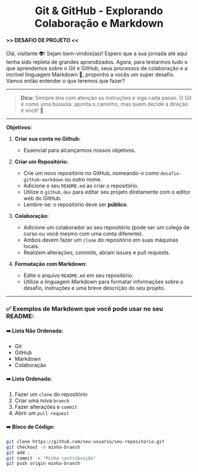 <center><h1>Git & GitHub - Explorando Colaboração e Markdown </h1></center>

#### >> DESAFIO DE PROJETO <<

Olá, visitante 👽! Sejam bem-vindos(as)! Espero que a sua jornada até aqui tenha sido repleta de grandes aprendizados. Agora, para testarmos tudo o que aprendemos sobre o Git e GitHub, seus processos de colaboração e a incrível linguagem Markdown 💞, proponho a vocês um super desafio. Vamos então entender o que teremos que fazer?

---

> **Dica:** Sempre leia com atenção as instruções e siga cada passo. O Git é como uma bússola: aponta o caminho, mas quem decide a direção é você! 🧭

---

**Objetivos:**

1. **Criar sua conta no Github:**
   - Essencial para alcançarmos nossos objetivos.

2. **Criar um Repositório:**
   - Crie um novo repositório no GitHub, nomeando-o como `desafio-github-markdown` ou outro nome.
   - Adicione o seu `README.md` ao criar o repositório.
   - Utilize o `github.dev` para editar seu projeto diretamente com o editor web do GitHub.
   - Lembre-se: o repositório deve ser **público**.

3. **Colaboração:**
   - Adicione um colaborador ao seu repositório (pode ser um colega de curso ou você mesmo com uma conta diferente).
   - Ambos devem fazer um `clone` do repositório em suas máquinas locais.
   - Realizem alterações, commits, abram issues e pull requests.

4. **Formatação com Markdown:**
   - Edite o arquivo `README.md` em seu repositório.
   - Utilize a linguagem Markdown para formatar informações sobre o desafio, instruções e uma breve descrição do seu projeto.

---

### ✅ Exemplos de Markdown que você pode usar no seu README:

#### ➡️ Lista Não Ordenada:
- Git
- GitHub
- Markdown
- Colaboração

#### ➡️ Lista Ordenada:
1. Fazer um `clone` do repositório
2. Criar uma nova `branch`
3. Fazer alterações e `commit`
4. Abrir um `pull request`

#### ➡️ Bloco de Código:
```bash
git clone https://github.com/seu-usuario/seu-repositorio.git
git checkout -b minha-branch
git add .
git commit -m "Minha contribuição"
git push origin minha-branch
